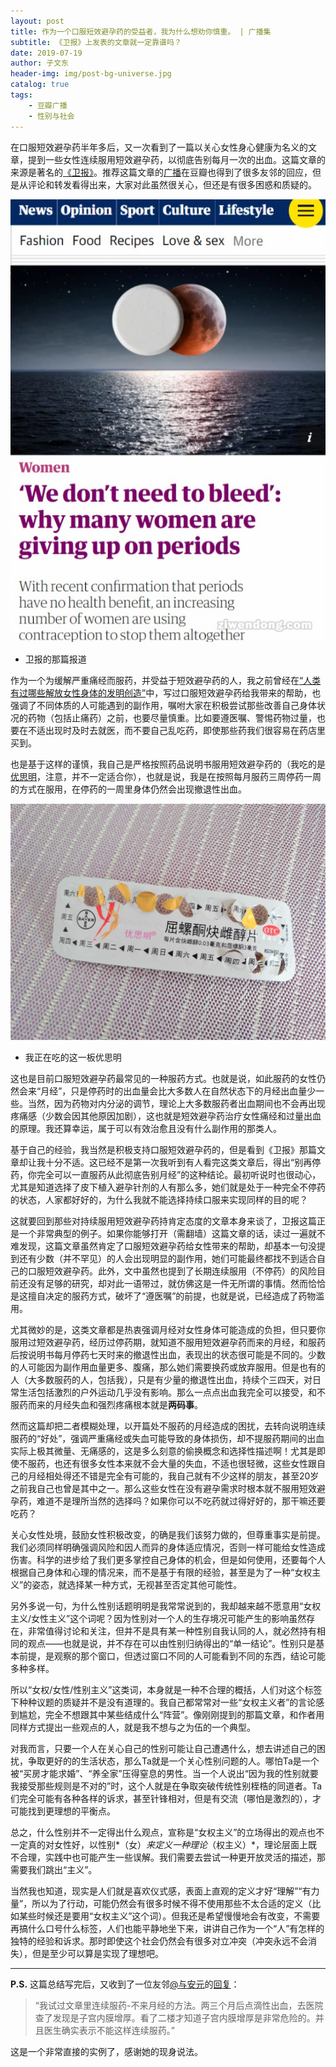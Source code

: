 ```yaml
---
layout: post
title: 作为一个口服短效避孕药的受益者，我为什么想劝你慎重。 | 广播集
subtitle: 《卫报》上发表的文章就一定靠谱吗？
date: 2019-07-19
author: 子文东
header-img: img/post-bg-universe.jpg
catalog: true
tags:
    - 豆瓣广播
    - 性别与社会
---
```


在口服短效避孕药半年多后，又一次看到了一篇以关心女性身心健康为名义的文章，提到一些女性连续服用短效避孕药，以彻底告别每月一次的出血。这篇文章的来源是著名的[《卫报》](https://www.theguardian.com/lifeandstyle/2019/jul/18/women-dont-need-to-bleed-why-many-more-of-us-are-giving-up-periods)。推荐这篇文章的[广播](https://www.douban.com/people/TTTevolt/status/2561894381/)在豆瓣也得到了很多友邻的回应，但是从评论和转发看得出来，大家对此虽然很关心，但还是有很多困惑和质疑的。

![](\img\190719-status-douban\01.jpg)
* 卫报的那篇报道

作为一个为缓解严重痛经而服药，并受益于短效避孕药的人，我之前曾经在[“人类有过哪些解放女性身体的发明创造”](https://www.douban.com/people/1087580/status/2475867900/)中，写过口服短效避孕药给我带来的帮助，也强调了不同体质的人可能遇到的副作用，嘱咐大家在积极尝试那些改善自己身体状况的药物（包括止痛药）之前，也要尽量慎重。比如要遵医嘱、警惕药物过量，也要在不适出现时及时去就医，而不要自己乱吃药，即使那些药我们很容易在药店里买到。

也是基于这样的谨慎，我自己是严格按照药品说明书服用短效避孕药的（我吃的是[优思明](https://zhuanlan.zhihu.com/p/28935684)，注意，并不一定适合你），也就是说，我是在按照每月服药三周停药一周的方式在服用，在停药的一周里身体仍然会出现撤退性出血。

![](\img\190719-status-douban\02.jpg)
* 我正在吃的这一板优思明

这也是目前口服短效避孕药最常见的一种服药方式。也就是说，如此服药的女性仍然会来“月经”，只是停药时的出血量会比大多数人在自然状态下的月经出血量少一些。当然，因为药物对内分泌的调节，理论上大多数服药者出血期间也不会再出现疼痛感（少数会因其他原因加剧），这也就是短效避孕药治疗女性痛经和过量出血的原理。我还算幸运，属于可以有效治愈且没有什么副作用的那类人。

基于自己的经验，我当然是积极支持口服短效避孕药的，但是看到《卫报》那篇文章却让我十分不适。这已经不是第一次我听到有人看完这类文章后，得出“别再停药，你完全可以一直服药从此彻底告别月经”的这种结论。最初听说时也很动心，尤其是知道选择了皮下植入避孕针剂的人有那么多，她们就是处于一种完全不停药的状态，人家都好好的，为什么我就不能选择持续口服来实现同样的目的呢？

这就要回到那些对持续服用短效避孕药持肯定态度的文章本身来谈了，卫报这篇正是一个非常典型的例子。如果你能够打开（需翻墙）这篇文章的话，读过一遍就不难发现，这篇文章虽然肯定了口服短效避孕药给女性带来的帮助，却基本一句没提到还有少数（并不罕见）的人会出现明显的副作用，她们可能最终都找不到适合自己的口服短效避孕药。此外，文中虽然也提到了长期连续服用（不停药）的风险目前还没有足够的研究，却对此一语带过，就仿佛这是一件无所谓的事情。然而恰恰是这擅自决定的服药方式，破坏了“遵医嘱”的前提，也就是说，已经造成了药物滥用。

尤其微妙的是，这类文章都是热衷强调月经对女性身体可能造成的负担，但只要你服用过短效避孕药，经历过停药期，就知道不服用短效避孕药而来的月经，和服药后按说明书每月停药七天时来的撤退性出血，表现出的状态很可能是不同的。少数的人可能因为副作用血量更多、腹痛，那么她们需要换药或放弃服用。但是也有的人（大多数服药的人，包括我），只是有少量的撤退性出血，持续个三四天，对日常生活包括激烈的户外运动几乎没有影响。那么一点点出血我完全可以接受，和不服药而来的月经失血和强烈疼痛根本就是**两码事**。

然而这篇却把二者模糊处理，以开篇处不服药的月经造成的困扰，去转向说明连续服药的“好处”，强调严重痛经或失血可能导致的身体损伤，却不提服药期间的出血实际上极其微量、无痛感的，这是多么刻意的偷换概念和选择性描述啊！尤其是即使不服药，也还有很多女性本来就不会大量的失血，不适也很轻微，这些女性跟自己的月经相处得还不错是完全有可能的，我自己就有不少这样的朋友，甚至20岁之前我自己也曾是其中之一。那么这些女性在没有避孕需求时根本就不服用短效避孕药，难道不是理所当然的选择吗？如果你可以不吃药就过得好好的，那干嘛还要吃药？

关心女性处境，鼓励女性积极改变，的确是我们该努力做的，但尊重事实是前提。我们必须同样明确强调风险和因人而异的身体适应情况，否则一样可能给女性造成伤害。科学的进步给了我们更多掌控自己身体的机会，但是如何使用，还要每个人根据自己身体和心理的情况来，而不是基于有限的经验，甚至是为了一种“女权主义”的姿态，就选择某一种方式，无视甚至否定其他可能性。

另外多说一句，为什么性别话题明明是我常常说到的，我却越来越不愿意用“女权主义/女性主义”这个词呢？因为性别对一个人的生存境况可能产生的影响虽然存在，非常值得讨论和关注，但并不是具有某一种性别自我认同的人，就必然持有相同的观点——也就是说，并不存在可以由性别归纳得出的“单一结论”。性别只是基本前提，是观察的那个窗口，但透过窗口不同的人可能看到不同的东西，结论可能多种多样。

所以“女权/女性/性别主义”这类词，本身就是一种不合理的概括，人们对这个标签下种种议题的质疑并不是没有道理的。我自己都常常对一些“女权主义者”的言论感到尴尬，完全不想跟其中某些结成什么“阵营”。像刚刚提到的那篇文章，和作者用同样方式提出一些观点的人，就是我不想与之为伍的一个典型。

对我而言，只要一个人在关心自己的性别可能让自己遭遇什么，想去讲述自己的困扰，争取更好的的生活状态，那么Ta就是一个关心性别问题的人。哪怕Ta是一个被“买房才能求婚”、“养全家”压得窒息的男性。当一个人说出“因为我的性别就要我接受那些规则是不对的”时，这个人就是在争取突破传统性别桎梏的同道者。Ta们完全可能有各种各样的诉求，甚至针锋相对，但是有交流（哪怕是激烈的），才可能找到更理想的平衡点。 

总之，什么性别并不一定得出什么观点，宣称是“女权主义”的立场得出的观点也不一定真的对女性好，以性别*（女）*来定义一种理论*（权主义）*，理论层面上既不合理，实践中也可能产生一些误解。我们需要去尝试一种更开放灵活的描述，那需要我们跳出“主义”。

当然我也知道，现实是人们就是喜欢仪式感，表面上直观的定义才好“理解”“有力量”，所以为了行动，可能仍然会有很多时候不得不使用那些不太合适的定义（比如某些时候还是要用“女权主义”这个词）。但我还是希望慢慢地会有改变，不需要再搞什么口号什么标签，人们也能平静地坐下来，讲讲自己作为一个“人”有怎样的独特的经验和诉求。那时即使这个社会仍然会有很多对立冲突（冲突永远不会消失），但是至少可以算是实现了理想吧。

---

**P.S.**
这篇总结写完后，又收到了一位友邻[@与安元](https://www.douban.com/people/66567882)的[回复](https://www.douban.com/people/gaobiedeying/status/2562297945/)：
>“我试过文章里连续服药-不来月经的方法。两三个月后点滴性出血，去医院查了发现是子宫内膜增厚。看了二楼才知道子宫内膜增厚是非常危险的。并且医生确实表示不能这样连续服药。”

这是一个非常直接的实例了，感谢她的现身说法。
